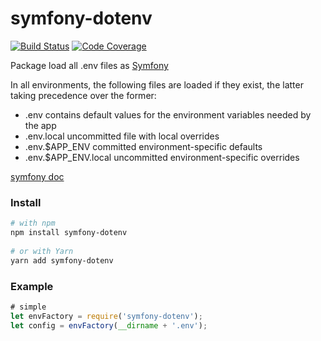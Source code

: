 # symfony-dotenv

[![Build Status](https://travis-ci.org/DocDoc-team/nodejs-dotenv.svg?branch=main)](https://travis-ci.org/DocDoc-team/nodejs-dotenv)
[![Code Coverage](https://scrutinizer-ci.com/g/DocDoc-team/nodejs-dotenv/badges/coverage.png?b=main)](https://scrutinizer-ci.com/g/DocDoc-team/nodejs-dotenv/?branch=main)

Package load all .env files as [Symfony](https://symfony.com/)

In all environments, the following files are loaded if they exist, the latter taking precedence over the former:

* .env                contains default values for the environment variables needed by the app
* .env.local          uncommitted file with local overrides
* .env.$APP_ENV       committed environment-specific defaults
* .env.$APP_ENV.local uncommitted environment-specific overrides

[symfony doc](https://symfony.com/doc/current/configuration.html#configuration-multiple-env-files)


### Install

```sh
# with npm 
npm install symfony-dotenv
 
# or with Yarn 
yarn add symfony-dotenv
```


### Example

```js
# simple
let envFactory = require('symfony-dotenv');
let config = envFactory(__dirname + '.env');
```
